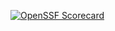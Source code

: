 [![OpenSSF Scorecard](https://api.securityscorecards.dev/projects/github.com/johnny-mai7/johnnymai/badge)](https://securityscorecards.dev/viewer/?uri=github.com/johnny-mai7/johnnymai)
